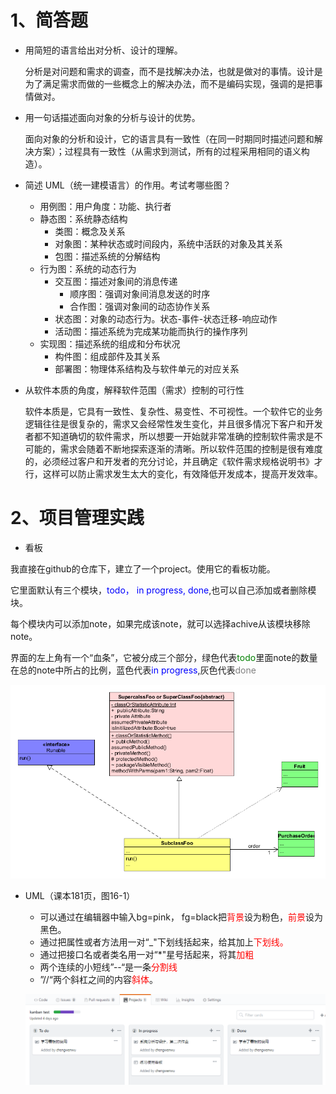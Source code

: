 # 1、简答题

- 用简短的语言给出对分析、设计的理解。

  分析是对问题和需求的调查，而不是找解决办法，也就是做对的事情。设计是为了满足需求而做的一些概念上的解决办法，而不是编码实现，强调的是把事情做对。

  

- 用一句话描述面向对象的分析与设计的优势。

  面向对象的分析和设计，它的语言具有一致性（在同一时期同时描述问题和解决方案）；过程具有一致性（从需求到测试，所有的过程采用相同的语义构造）。

  

- 简述 UML（统一建模语言）的作用。考试考哪些图？

  - 用例图：用户角度：功能、执行者
  - 静态图：系统静态结构
    - 类图：概念及关系
    - 对象图：某种状态或时间段内，系统中活跃的对象及其关系
    - 包图：描述系统的分解结构
  - 行为图：系统的动态行为
    - 交互图：描述对象间的消息传递
      - 顺序图：强调对象间消息发送的时序
      - 合作图：强调对象间的动态协作关系
    - 状态图：对象的动态行为。状态-事件-状态迁移-响应动作
    - 活动图：描述系统为完成某功能而执行的操作序列
  - 实现图：描述系统的组成和分布状况
    - 构件图：组成部件及其关系
    - 部署图：物理体系结构及与软件单元的对应关系 

  

- 从软件本质的角度，解释软件范围（需求）控制的可行性

  软件本质是，它具有一致性、复杂性、易变性、不可视性。一个软件它的业务逻辑往往是很复杂的，需求又会经常性发生变化，并且很多情况下客户和开发者都不知道确切的软件需求，所以想要一开始就非常准确的控制软件需求是不可能的，需求会随着不断地探索逐渐的清晰。所以软件范围的控制是很有难度的，必须经过客户和开发者的充分讨论，并且确定《软件需求规格说明书》才行，这样可以防止需求发生太大的变化，有效降低开发成本，提高开发效率。

# 2、项目管理实践

- 看板

我直接在github的仓库下，建立了一个project。使用它的看板功能。

它里面默认有三个模块，<font color="blue">todo， in progress, done</font>,也可以自己添加或者删除模块。

每个模块内可以添加note，如果完成该note，就可以选择achive从该模块移除note。

界面的左上角有一个“血条”，它被分成三个部分，绿色代表<font color="green">todo</font>里面note的数量在总的note中所占的比例，蓝色代表<font color="blue">in progress</font>,灰色代表<font color="gray">done</font>

![uml](https://github.com/chengwenwu/OOAD/blob/master/homework2/uml.png)

- UML（课本181页，图16-1）

  - 可以通过在编辑器中输入bg=pink， fg=black把<font  color="red">背景</font>设为粉色，<font  color="red">前景</font>设为黑色。
  - 通过把属性或者方法用一对“_"下划线括起来，给其加上<font  color="red">下划线。</font>
  - 通过把接口名或者类名用一对“*"星号括起来，将其<font  color="red">加粗</font>
  - 两个连续的小短线”--“是一条<font  color="red">分割线</font>
  - ”//“两个斜杠之间的内容<font  color="red">斜体</font>。

  ![kanban](https://github.com/chengwenwu/OOAD/blob/master/homework2/看板.png)

